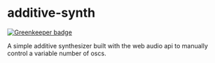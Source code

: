 # additive-synth

[![Greenkeeper badge](https://badges.greenkeeper.io/silenceonthelam/additive-synth.svg)](https://greenkeeper.io/)

A simple additive synthesizer built with the web audio api to manually control a variable number of oscs.
